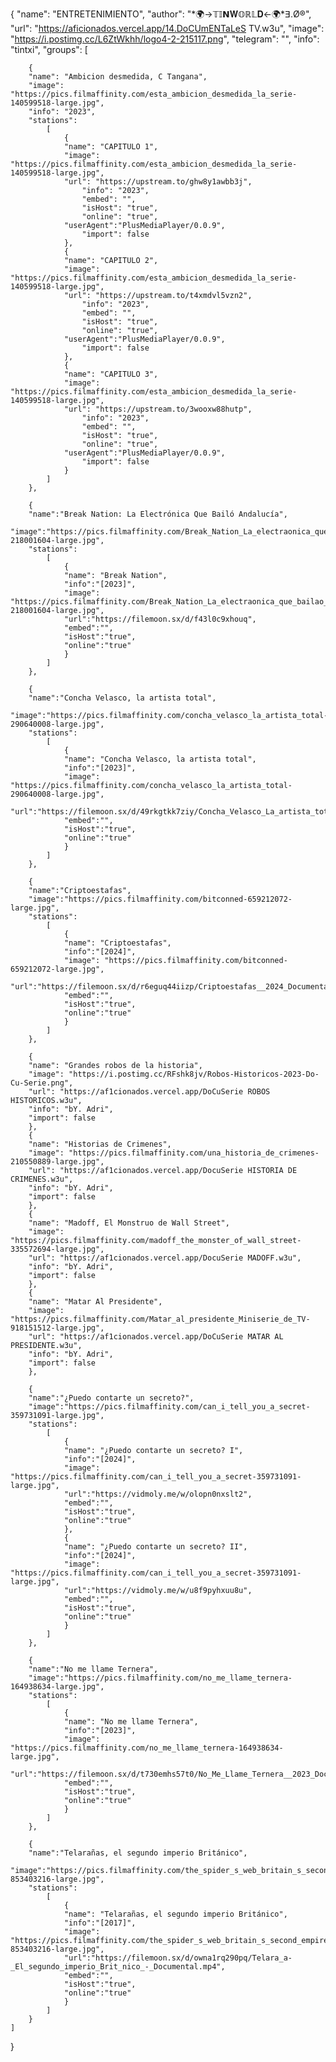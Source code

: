 {
"name": "ENTRETENIMIENTO",
"author": "*🌍→𝕋𝕀𝝢𝐖𝕆ℝ𝕃𝐃←🌍*ⴺ.Ø®",
"url": "https://aficionados.vercel.app/14.DoCUmENTaLeS TV.w3u",
"image": "https://i.postimg.cc/L6ZtWkhh/logo4-2-215117.png",
"telegram": "",
"info": "tintxi",
"groups":
    [
 
		{
		"name": "Ambicion desmedida, C Tangana",
		"image": "https://pics.filmaffinity.com/esta_ambicion_desmedida_la_serie-140599518-large.jpg",
		"info": "2023",
		"stations":
			[
				{
				"name": "CAPITULO 1",
				"image": "https://pics.filmaffinity.com/esta_ambicion_desmedida_la_serie-140599518-large.jpg",
				"url": "https://upstream.to/ghw8y1awbb3j",
       				"info": "2023",
       				"embed": "",
       				"isHost": "true",
       				"online": "true",
				"userAgent":"PlusMediaPlayer/0.0.9",
       				"import": false
				},
				{
				"name": "CAPITULO 2",
				"image": "https://pics.filmaffinity.com/esta_ambicion_desmedida_la_serie-140599518-large.jpg",
				"url": "https://upstream.to/t4xmdvl5vzn2",
       				"info": "2023",
       				"embed": "",
       				"isHost": "true",
       				"online": "true",
				"userAgent":"PlusMediaPlayer/0.0.9",
       				"import": false
				},
				{
				"name": "CAPITULO 3",
				"image": "https://pics.filmaffinity.com/esta_ambicion_desmedida_la_serie-140599518-large.jpg",
				"url": "https://upstream.to/3wooxw88hutp",
       				"info": "2023",
       				"embed": "",
       				"isHost": "true",
       				"online": "true",
				"userAgent":"PlusMediaPlayer/0.0.9",
       				"import": false
				}
			]
		},
 
		{
		"name":"Break Nation: La Electrónica Que Bailó Andalucía",
		"image":"https://pics.filmaffinity.com/Break_Nation_La_electraonica_que_bailao_Andalucaia-218001604-large.jpg",
		"stations":
			[
				{
				"name": "Break Nation",
				"info":"[2023]",
				"image": "https://pics.filmaffinity.com/Break_Nation_La_electraonica_que_bailao_Andalucaia-218001604-large.jpg",
				"url":"https://filemoon.sx/d/f43l0c9xhouq",
				"embed":"",
				"isHost":"true",
				"online":"true"
				}
			]
		},
 
		{
		"name":"Concha Velasco, la artista total",
		"image":"https://pics.filmaffinity.com/concha_velasco_la_artista_total-290640008-large.jpg",
		"stations":
			[
				{
				"name": "Concha Velasco, la artista total",
				"info":"[2023]",
				"image": "https://pics.filmaffinity.com/concha_velasco_la_artista_total-290640008-large.jpg",
				"url":"https://filemoon.sx/d/49rkgtkk7ziy/Concha_Velasco_La_artista_total__2023_Documental_.mp4",
				"embed":"",
				"isHost":"true",
				"online":"true"
				}
			]
		},
 
		{
		"name":"Criptoestafas",
		"image":"https://pics.filmaffinity.com/bitconned-659212072-large.jpg",
		"stations":
			[
				{
				"name": "Criptoestafas",
				"info":"[2024]",
				"image": "https://pics.filmaffinity.com/bitconned-659212072-large.jpg",
				"url":"https://filemoon.sx/d/r6eguq44iizp/Criptoestafas__2024_Documental_.mp4",
				"embed":"",
				"isHost":"true",
				"online":"true"
				}
			]
		},
 
		{
		"name": "Grandes robos de la historia",
		"image": "https://i.postimg.cc/RFshk8jv/Robos-Historicos-2023-Do-Cu-Serie.png",
		"url": "https://af1cionados.vercel.app/DoCuSerie ROBOS HISTORICOS.w3u",
		"info": "bY. Adri",
		"import": false
		},
		{
		"name": "Historias de Crimenes",
		"image": "https://pics.filmaffinity.com/una_historia_de_crimenes-210550889-large.jpg",
		"url": "https://af1cionados.vercel.app/DocuSerie HISTORIA DE CRIMENES.w3u",
		"info": "bY. Adri",
		"import": false
		},
		{
		"name": "Madoff, El Monstruo de Wall Street",
		"image": "https://pics.filmaffinity.com/madoff_the_monster_of_wall_street-335572694-large.jpg",
		"url": "https://af1cionados.vercel.app/DocuSerie MADOFF.w3u",
		"info": "bY. Adri",
		"import": false
		},
		{
		"name": "Matar Al Presidente",
		"image": "https://pics.filmaffinity.com/Matar_al_presidente_Miniserie_de_TV-918151512-large.jpg",
		"url": "https://af1cionados.vercel.app/DoCuSerie MATAR AL PRESIDENTE.w3u",
		"info": "bY. Adri",
		"import": false
		},
 
		{
		"name":"¿Puedo contarte un secreto?",
		"image":"https://pics.filmaffinity.com/can_i_tell_you_a_secret-359731091-large.jpg",
		"stations":
			[
				{
				"name": "¿Puedo contarte un secreto? I",
				"info":"[2024]",
				"image": "https://pics.filmaffinity.com/can_i_tell_you_a_secret-359731091-large.jpg",
				"url":"https://vidmoly.me/w/olopn0nxslt2",
				"embed":"",
				"isHost":"true",
				"online":"true"
				},
				{
				"name": "¿Puedo contarte un secreto? II",
				"info":"[2024]",
				"image": "https://pics.filmaffinity.com/can_i_tell_you_a_secret-359731091-large.jpg",
				"url":"https://vidmoly.me/w/u8f9pyhxuu8u",
				"embed":"",
				"isHost":"true",
				"online":"true"
				}
			]
		},
 
		{
		"name":"No me llame Ternera",
		"image":"https://pics.filmaffinity.com/no_me_llame_ternera-164938634-large.jpg",
		"stations":
			[
				{
				"name": "No me llame Ternera",
				"info":"[2023]",
				"image": "https://pics.filmaffinity.com/no_me_llame_ternera-164938634-large.jpg",
				"url":"https://filemoon.sx/d/t730emhs57t0/No_Me_Llame_Ternera__2023_Documental_.mp4",
				"embed":"",
				"isHost":"true",
				"online":"true"
				}
			]
		},
 
		{
		"name":"Telarañas, el segundo imperio Británico",
		"image":"https://pics.filmaffinity.com/the_spider_s_web_britain_s_second_empire-853403216-large.jpg",
		"stations":
			[
				{
				"name": "Telarañas, el segundo imperio Británico",
				"info":"[2017]",
				"image": "https://pics.filmaffinity.com/the_spider_s_web_britain_s_second_empire-853403216-large.jpg",
				"url":"https://filemoon.sx/d/owna1rq290pq/Telara_a-_El_segundo_imperio_Brit_nico_-_Documental.mp4",
				"embed":"",
				"isHost":"true",
				"online":"true"
				}
			]
		}
	]
}
